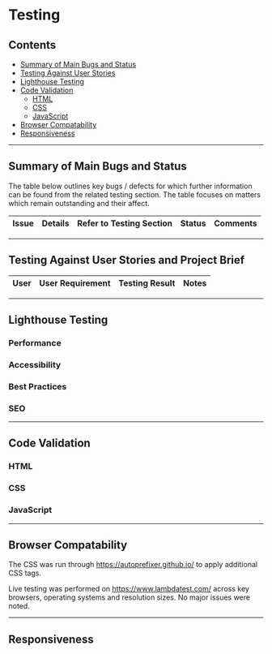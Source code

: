 # Testing 

## Contents
- [Summary of Main Bugs and Status](#summary-of-main-bugs-and-status)
- [Testing Against User Stories](#testing-against-user-stories-and-project-brief)
- [Lighthouse Testing](#lighthouse-testing)
- [Code Validation](#code-validation)
  * [HTML](#html)
  * [CSS](#css)
  * [JavaScript](#javascript)
- [Browser Compatability](#browser-compatability)
- [Responsiveness](#responsiveness)


------

## Summary of Main Bugs and Status

The table below outlines key bugs / defects for which further information can be found from the related testing section. The table focuses on matters which remain outstanding and their affect.   

Issue | Details | Refer to Testing Section | Status | Comments |
|-----|----------|----------|-----|----------|




------

## Testing Against User Stories and Project Brief

 | User | User Requirement | Testing Result | Notes |
 | ---- | ---------------- | -------------- | -------- |


------

## Lighthouse Testing

### Performance 

### Accessibility 

### Best Practices

### SEO 

------

## Code Validation

### HTML 


### CSS


### JavaScript

  
  
------  
  
## Browser Compatability
The CSS was run through https://autoprefixer.github.io/ to apply additional CSS tags.

Live testing was performed on https://www.lambdatest.com/ across key browsers, operating systems and resolution sizes. No major issues were noted.


------

## Responsiveness






